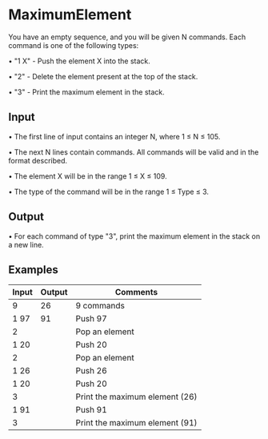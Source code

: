 # MaximumElement

You have an empty sequence, and you will be given N commands. Each command is one of the following types:

•	"1 X" - Push the element X into the stack.

•	"2" - Delete the element present at the top of the stack.

•	"3" - Print the maximum element in the stack.

Input
-----

•	The first line of input contains an integer N, where 1 ≤ N ≤ 105.

•	The next N lines contain commands. All commands will be valid and in the format described.

•	The element X will be in the range 1 ≤ X ≤ 109.

•	The type of the command will be in the range 1 ≤ Type ≤ 3.

Output
-------

•	For each command of type "3", print the maximum element in the stack on a new line.

Examples
---------

Input	| Output |	Comments
-----|---------|----------|
9 | 26  | 9 commands
1 97 | 91 |Push 97
2 | |Pop an element
1 20 | | Push 20
2| | Pop an element
1 26 | | Push 26
1 20 | | Push 20
3 | | Print the maximum element (26)
1 91 | | Push 91
3 | | Print the maximum element (91)
